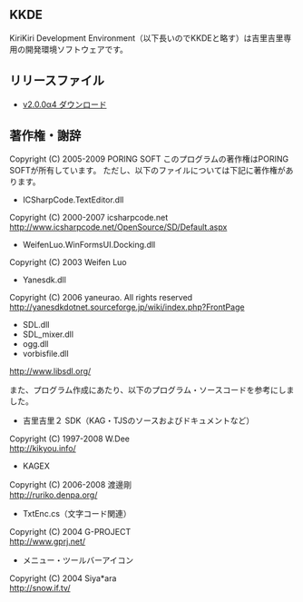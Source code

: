 ## KKDE

KiriKiri Development Environment（以下長いのでKKDEと略す）は吉里吉里専用の開発環境ソフトウェアです。

## リリースファイル

* [v2.0.0α4 ダウンロード](https://github.com/mryp/kkde/raw/master/_release/kkde_200a4.zip)

## 著作権・謝辞

Copyright (C) 2005-2009 PORING SOFT
このプログラムの著作権はPORING SOFTが所有しています。
ただし、以下のファイルについては下記に著作権があります。

* ICSharpCode.TextEditor.dll

Copyright (C) 2000-2007 icsharpcode.net  
http://www.icsharpcode.net/OpenSource/SD/Default.aspx  

* WeifenLuo.WinFormsUI.Docking.dll

Copyright (C) 2003 Weifen Luo  

* Yanesdk.dll

Copyright (C) 2006 yaneurao. All rights reserved  
http://yanesdkdotnet.sourceforge.jp/wiki/index.php?FrontPage  

* SDL.dll
* SDL_mixer.dll
* ogg.dll
* vorbisfile.dll

http://www.libsdl.org/  

また、プログラム作成にあたり、以下のプログラム・ソースコードを参考にしました。

* 吉里吉里２ SDK（KAG・TJSのソースおよびドキュメントなど）

Copyright (C) 1997-2008 W.Dee  
http://kikyou.info/  

* KAGEX

Copyright (C) 2006-2008 渡邊剛  
http://ruriko.denpa.org/  

* TxtEnc.cs（文字コード関連）

Copyright (C) 2004 G-PROJECT  
http://www.gprj.net/  

* メニュー・ツールバーアイコン

Copyright (C) 2004 Siya*ara  
http://snow.if.tv/  

